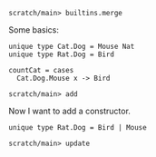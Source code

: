 ```ucm:hide
scratch/main> builtins.merge
```

Some basics:

```unison:hide
unique type Cat.Dog = Mouse Nat
unique type Rat.Dog = Bird

countCat = cases
  Cat.Dog.Mouse x -> Bird
```

```ucm
scratch/main> add
```

Now I want to add a constructor.

```unison:hide
unique type Rat.Dog = Bird | Mouse
```

```ucm
scratch/main> update
```
